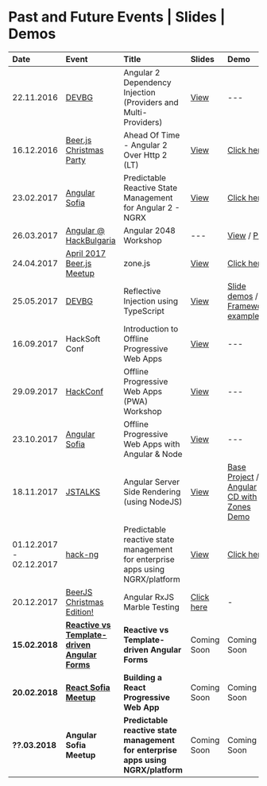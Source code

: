 # Past and Future Events | Slides | Demos

| Date       | Event | Title | Slides | Demo |
|:-----------|:-----------|:------------|:------------|:------------|
| 22.11.2016 | [DEVBG](https://www.facebook.com/events/1789897094625466/) | Angular 2 Dependency Injection (Providers and Multi-Providers) | [View](http://slides.com/idakiev/angular2-dependency-injection/fullscreen) | ---
| 16.12.2016 | [Beer.js Christmas Party](https://www.facebook.com/events/1827284684177207/) | Ahead Of Time - Angular 2 Over Http 2 (LT) | [View](http://slides.com/idakiev/deck-2) | [Click here](https://github.com/IliaIdakiev/slides/tree/master/demos/http2_ang2_express)
| 23.02.2017 | [Angular Sofia](https://www.facebook.com/events/1748551701828972/) | Predictable Reactive State Management for Angular 2 - NGRX | [View](https://www.slideshare.net/IliaIdakiev/predictable-reactive-state-management-ngrx) | [Click here](https://github.com/IliaIdakiev/slides/tree/master/demos/ngrxSimpleTodo)
| 26.03.2017 | [Angular @ HackBulgaria](https://www.facebook.com/events/1050560771715557/) | Angular 2048 Workshop | --- | [View](https://github.com/IliaIdakiev/NG_2048_workshop) / [Play](https://iliaidakiev.github.io/NG_2048_workshop/)
| 24.04.2017 | [April 2017 Beer.js Meetup](https://www.facebook.com/events/715714965296856/) | zone.js | [View](https://www.slideshare.net/IliaIdakiev/zonejs) | [Click here](https://github.com/IliaIdakiev/slides/tree/master/demos/node-zones)
| 25.05.2017 | [DEVBG](https://www.facebook.com/events/216832172139638/) | Reflective Injection using TypeScript | [View](https://www.slideshare.net/IliaIdakiev/reflective-injection-using-typescript) | [Slide demos](https://github.com/IliaIdakiev/slides/tree/master/demos/reflective-dependency-injection) / [Framework example](https://github.com/IliaIdakiev/node-express-zone-di)
| 16.09.2017 | HackSoft Conf | Introduction to Offline Progressive Web Apps | [View](https://www.slideshare.net/IliaIdakiev/introduction-to-offline-progressive-web-applications) | ---
| 29.09.2017 | [HackConf](https://hackconf.bg/en/) | Offline Progressive Web Apps (PWA) Workshop | [View](https://www.slideshare.net/IliaIdakiev/angular-offline-progressive-web-apps-with-nodejs) | ---
| 23.10.2017 | [Angular Sofia](https://www.facebook.com/events/1986289258278607/) | Offline Progressive Web Apps with Angular & Node | [View](https://www.slideshare.net/IliaIdakiev/angular-offline-progressive-web-apps-with-nodejs) | ---
| 18.11.2017 | [JSTALKS](http://jstalks.net) | Angular Server Side Rendering (using NodeJS) | [View](https://www.slideshare.net/IliaIdakiev/angular-server-side-rendering-with-nodejs-in-pursuit-of-speed) |[Base Project](https://github.com/IliaIdakiev/angular-cli-ssr) / [Angular CD with Zones Demo](https://github.com/IliaIdakiev/slides/tree/master/demos/zones)
| 01.12.2017 - 02.12.2017 | [hack-ng](https://www.facebook.com/events/1929696537285128/) | Predictable reactive state management for enterprise apps using NGRX/platform | [View](https://www.slideshare.net/IliaIdakiev/predictable-reactive-state-management-for-enterprise-apps-using-ngrxplatform) | [Click here](https://github.com/IliaIdakiev/slides/tree/master/demos/ngrx-platform)
| 20.12.2017 | [BeerJS Christmas Edition!](https://www.facebook.com/events/1776995529009589/) | Angular RxJS Marble Testing | [Click here](https://www.slideshare.net/IliaIdakiev/testing-rx-js-using-marbles-within-angular) | -
| __15.02.2018__ | __[Reactive vs Template-driven Angular Forms](https://www.facebook.com/events/1846500318693326/)__ | __Reactive vs Template-driven Angular Forms__ | Coming Soon | Coming Soon
| __20.02.2018__ | __[React Sofia Meetup](https://www.facebook.com/events/1980931295503135/)__ | __Building a React Progressive Web App__ | Coming Soon | Coming Soon
| __??.03.2018__ | __Angular Sofia Meetup__ | __Predictable reactive state management for enterprise apps using NGRX/platform__ | Coming Soon | Coming Soon